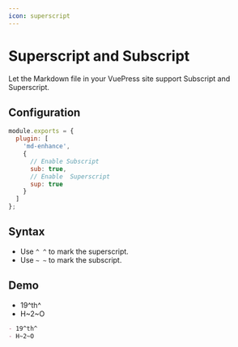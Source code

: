```yaml
---
icon: superscript
---
```


# Superscript and Subscript

Let the Markdown file in your VuePress site support Subscript and Superscript.

## Configuration

```js {6,8}
module.exports = {
  plugin: [
    'md-enhance',
    {
      // Enable Subscript
      sub: true,
      // Enable  Superscript
      sup: true
    }
  ]
};
```

## Syntax

- Use `^ ^` to mark the superscript.
- Use `~ ~` to mark the subscript.

## Demo

- 19^th^
- H~2~O

```md
- 19^th^
- H~2~O
```
